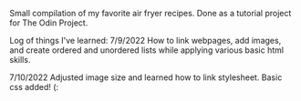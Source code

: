 Small compilation of my favorite air fryer recipes. Done as a tutorial project for The Odin Project.

Log of things I've learned:
7/9/2022
How to link webpages, add images, and create ordered and unordered lists while applying various basic html skills.

7/10/2022
Adjusted image size and learned how to link stylesheet. Basic css added! (: